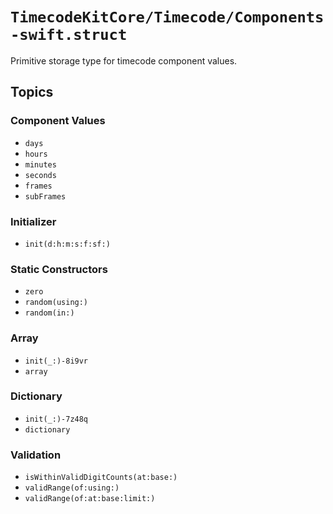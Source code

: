# ``TimecodeKitCore/Timecode/Components-swift.struct``

Primitive storage type for timecode component values.

## Topics

### Component Values

- ``days``
- ``hours``
- ``minutes``
- ``seconds``
- ``frames``
- ``subFrames``

### Initializer

- ``init(d:h:m:s:f:sf:)``

### Static Constructors

- ``zero``
- ``random(using:)``
- ``random(in:)``

### Array

- ``init(_:)-8i9vr``
- ``array``

### Dictionary

- ``init(_:)-7z48q``
- ``dictionary``

### Validation

- ``isWithinValidDigitCounts(at:base:)``
- ``validRange(of:using:)``
- ``validRange(of:at:base:limit:)``
